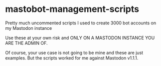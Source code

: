 # mastobot-management-scripts
Pretty much uncommented scripts I used to create 3000 bot accounts on my Mastodon instance

Use these at your own risk and ONLY ON A MASTODON INSTANCE YOU ARE THE ADMIN OF.

Of course, your use case is not going to be mine and these are just examples. But the scripts worked for me against Mastodon v1.1.1.
